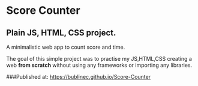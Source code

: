 # Score Counter
## Plain JS, HTML, CSS project.

A minimalistic web app to count score and time.

The goal of this simple project was to practise my JS,HTML,CSS creating a web **from scratch** without using any frameworks or importing any libraries.

###Published at: https://bublinec.github.io/Score-Counter
